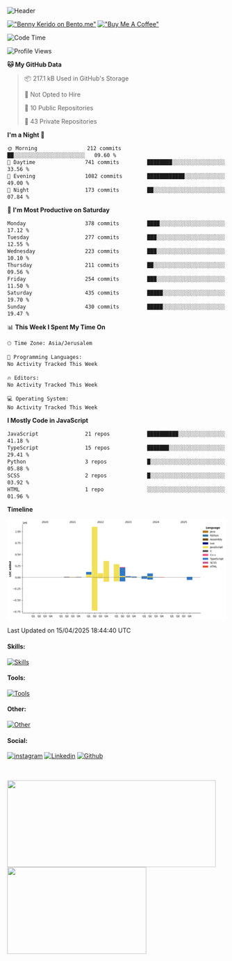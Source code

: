 ![Header](./header.png)

[!["Benny Kerido on Bento.me"](https://img.shields.io/badge/Benny%20Kerido-purple?logo=bento)](https://www.bento.me/bennykerido)&nbsp;[!["Buy Me A Coffee"](https://img.shields.io/badge/%F0%9F%8D%BABuy%20Me%20A%20Beer-black.svg)](https://www.buymeacoffee.com/bennykerido)
<!--START_SECTION:waka-->
![Code Time](http://img.shields.io/badge/Code%20Time-1%2C374%20hrs%2050%20mins-blue)

![Profile Views](http://img.shields.io/badge/Profile%20Views-0-blue)

**🐱 My GitHub Data** 

> 📦 217.1 kB Used in GitHub's Storage 
 > 
> 🚫 Not Opted to Hire
 > 
> 📜 10 Public Repositories 
 > 
> 🔑 43 Private Repositories 
 > 
**I'm a Night 🦉** 

```text
🌞 Morning                212 commits         ██░░░░░░░░░░░░░░░░░░░░░░░   09.60 % 
🌆 Daytime                741 commits         ████████░░░░░░░░░░░░░░░░░   33.56 % 
🌃 Evening                1082 commits        ████████████░░░░░░░░░░░░░   49.00 % 
🌙 Night                  173 commits         ██░░░░░░░░░░░░░░░░░░░░░░░   07.84 % 
```
📅 **I'm Most Productive on Saturday** 

```text
Monday                   378 commits         ████░░░░░░░░░░░░░░░░░░░░░   17.12 % 
Tuesday                  277 commits         ███░░░░░░░░░░░░░░░░░░░░░░   12.55 % 
Wednesday                223 commits         ███░░░░░░░░░░░░░░░░░░░░░░   10.10 % 
Thursday                 211 commits         ██░░░░░░░░░░░░░░░░░░░░░░░   09.56 % 
Friday                   254 commits         ███░░░░░░░░░░░░░░░░░░░░░░   11.50 % 
Saturday                 435 commits         █████░░░░░░░░░░░░░░░░░░░░   19.70 % 
Sunday                   430 commits         █████░░░░░░░░░░░░░░░░░░░░   19.47 % 
```


📊 **This Week I Spent My Time On** 

```text
🕑︎ Time Zone: Asia/Jerusalem

💬 Programming Languages: 
No Activity Tracked This Week

🔥 Editors: 
No Activity Tracked This Week

💻 Operating System: 
No Activity Tracked This Week
```

**I Mostly Code in JavaScript** 

```text
JavaScript               21 repos            ██████████░░░░░░░░░░░░░░░   41.18 % 
TypeScript               15 repos            ███████░░░░░░░░░░░░░░░░░░   29.41 % 
Python                   3 repos             █░░░░░░░░░░░░░░░░░░░░░░░░   05.88 % 
SCSS                     2 repos             █░░░░░░░░░░░░░░░░░░░░░░░░   03.92 % 
HTML                     1 repo              ░░░░░░░░░░░░░░░░░░░░░░░░░   01.96 % 
```



**Timeline**

![Lines of Code chart](https://raw.githubusercontent.com/bennykerido/bennykerido/main/assets/bar_graph.png)


 Last Updated on 15/04/2025 18:44:40 UTC
<!--END_SECTION:waka-->
#### Skills:
[![Skills](https://skillicons.dev/icons?i=js,ts,html,css,swift,kotlin,py&perline=5&theme=dark)](https://skillicons.dev)

#### Tools:
[![Tools](https://skillicons.dev/icons?i=react,nextjs,redux,nestjs,nodejs,express,sass,jquery&perline=5&theme=dark)](https://skillicons.dev)

#### Other:
[![Other](https://skillicons.dev/icons?i=bun,git,firebase,idea,postman,netlify,mongodb,materialui,figma,docker,eclipse,ps,ai,xd&perline=5&theme=dark)](https://skillicons.dev)

#### Social:
[![instagram](https://skillicons.dev/icons?i=instagram&perline=5&theme=dark)](https://www.instagram.com/bennykerido)
[![Linkedin](https://skillicons.dev/icons?i=linkedin&perline=5&theme=dark)](https://www.linkedin.com/in/bennykerido)
[![Github](https://skillicons.dev/icons?i=github&perline=5&theme=dark)](https://www.github.com/bennykerido)

<br/>
<br/>

<a href="https://github.com/bennykerido">
  <img height=200 width=480 align="center" src="https://github-readme-stats.vercel.app/api?username=bennykerido&hide=prs,contribs&show_icons=true&card_width=320" />
</a>
<a href="https://github.com/bennykerido">
  <img height=200 width=320 align="center" src="https://github-readme-stats.vercel.app/api/top-langs/?username=bennykerido&layout=compact&card_width=320" />
</a>

